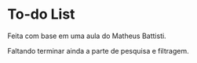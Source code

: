 # To-do List

Feita com base em uma aula do Matheus Battisti.

Faltando terminar ainda a parte de pesquisa e filtragem.

